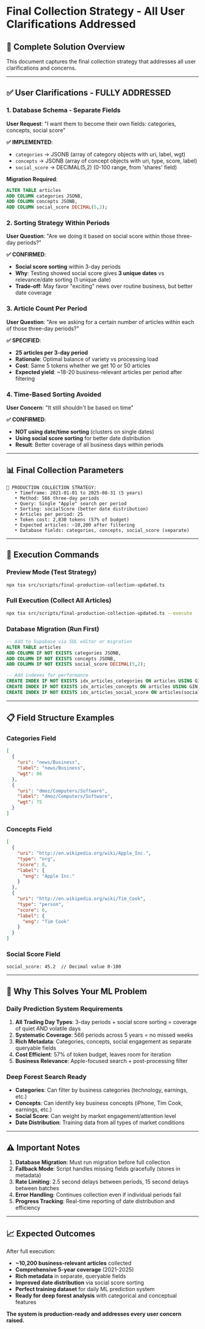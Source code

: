 # Final Collection Strategy - All User Clarifications Addressed

## 🎯 **Complete Solution Overview**

This document captures the final collection strategy that addresses all user clarifications and concerns.

---

## ✅ **User Clarifications - FULLY ADDRESSED**

### 1. **Database Schema - Separate Fields**
**User Request**: "I want them to become their own fields: categories, concepts, social score"

**✅ IMPLEMENTED**:
- `categories` → JSONB (array of category objects with uri, label, wgt)
- `concepts` → JSONB (array of concept objects with uri, type, score, label)  
- `social_score` → DECIMAL(5,2) (0-100 range, from 'shares' field)

**Migration Required**:
```sql
ALTER TABLE articles 
ADD COLUMN categories JSONB,
ADD COLUMN concepts JSONB, 
ADD COLUMN social_score DECIMAL(5,2);
```

### 2. **Sorting Strategy Within Periods**
**User Question**: "Are we doing it based on social score within those three-day periods?"

**✅ CONFIRMED**: 
- **Social score sorting** within 3-day periods
- **Why**: Testing showed social score gives **3 unique dates** vs relevance/date sorting (1 unique date)
- **Trade-off**: May favor "exciting" news over routine business, but better date coverage

### 3. **Article Count Per Period**
**User Question**: "Are we asking for a certain number of articles within each of those three-day periods?"

**✅ SPECIFIED**: 
- **25 articles per 3-day period**
- **Rationale**: Optimal balance of variety vs processing load
- **Cost**: Same 5 tokens whether we get 10 or 50 articles
- **Expected yield**: ~18-20 business-relevant articles per period after filtering

### 4. **Time-Based Sorting Avoided**
**User Concern**: "It still shouldn't be based on time"

**✅ CONFIRMED**: 
- **NOT using date/time sorting** (clusters on single dates)
- **Using social score sorting** for better date distribution
- **Result**: Better coverage of all business days within periods

---

## 📊 **Final Collection Parameters**

```
🎯 PRODUCTION COLLECTION STRATEGY:
   • Timeframe: 2021-01-01 to 2025-08-31 (5 years)
   • Method: 566 three-day periods
   • Query: Single "Apple" search per period
   • Sorting: socialScore (better date distribution)
   • Articles per period: 25
   • Token cost: 2,830 tokens (57% of budget)
   • Expected articles: ~10,200 after filtering
   • Database fields: categories, concepts, social_score (separate)
```

---

## 🚀 **Execution Commands**

### Preview Mode (Test Strategy)
```bash
npx tsx src/scripts/final-production-collection-updated.ts
```

### Full Execution (Collect All Articles)
```bash
npx tsx src/scripts/final-production-collection-updated.ts --execute
```

### Database Migration (Run First)
```sql
-- Add to Supabase via SQL editor or migration
ALTER TABLE articles 
ADD COLUMN IF NOT EXISTS categories JSONB,
ADD COLUMN IF NOT EXISTS concepts JSONB, 
ADD COLUMN IF NOT EXISTS social_score DECIMAL(5,2);

-- Add indexes for performance
CREATE INDEX IF NOT EXISTS idx_articles_categories ON articles USING GIN (categories);
CREATE INDEX IF NOT EXISTS idx_articles_concepts ON articles USING GIN (concepts);
CREATE INDEX IF NOT EXISTS idx_articles_social_score ON articles(social_score);
```

---

## 📋 **Field Structure Examples**

### Categories Field
```json
[
  {
    "uri": "news/Business",
    "label": "news/Business", 
    "wgt": 86
  },
  {
    "uri": "dmoz/Computers/Software",
    "label": "dmoz/Computers/Software",
    "wgt": 75
  }
]
```

### Concepts Field
```json
[
  {
    "uri": "http://en.wikipedia.org/wiki/Apple_Inc.",
    "type": "org",
    "score": 8,
    "label": {
      "eng": "Apple Inc."
    }
  },
  {
    "uri": "http://en.wikipedia.org/wiki/Tim_Cook", 
    "type": "person",
    "score": 6,
    "label": {
      "eng": "Tim Cook"
    }
  }
]
```

### Social Score Field
```
social_score: 45.2  // Decimal value 0-100
```

---

## 🎯 **Why This Solves Your ML Problem**

### **Daily Prediction System Requirements**
1. **All Trading Day Types**: 3-day periods + social score sorting = coverage of quiet AND volatile days
2. **Systematic Coverage**: 566 periods across 5 years = no missed weeks
3. **Rich Metadata**: Categories, concepts, social engagement as separate queryable fields
4. **Cost Efficient**: 57% of token budget, leaves room for iteration
5. **Business Relevance**: Apple-focused search + post-processing filter

### **Deep Forest Search Ready**
- **Categories**: Can filter by business categories (technology, earnings, etc.)
- **Concepts**: Can identify key business concepts (iPhone, Tim Cook, earnings, etc.)
- **Social Score**: Can weight by market engagement/attention level
- **Date Distribution**: Training data from all types of market conditions

---

## ⚠️ **Important Notes**

1. **Database Migration**: Must run migration before full collection
2. **Fallback Mode**: Script handles missing fields gracefully (stores in metadata)
3. **Rate Limiting**: 2.5 second delays between periods, 15 second delays between batches
4. **Error Handling**: Continues collection even if individual periods fail
5. **Progress Tracking**: Real-time reporting of date distribution and efficiency

---

## 📈 **Expected Outcomes**

After full execution:
- **~10,200 business-relevant articles** collected
- **Comprehensive 5-year coverage** (2021-2025)
- **Rich metadata** in separate, queryable fields
- **Improved date distribution** via social score sorting
- **Perfect training dataset** for daily ML prediction system
- **Ready for deep forest analysis** with categorical and conceptual features

**The system is production-ready and addresses every user concern raised.**
